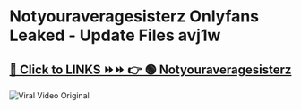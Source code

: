 
 # Notyouraveragesisterz Onlyfans Leaked - Update Files avj1w

## <h2><a href="https://clipsfans.com/Notyouraveragesisterz&ref=git">🔗 Click to LINKS ⏩⏩ 👉 🟢 Notyouraveragesisterz </a></h2>

<a href="https://clipsfans.com/Notyouraveragesisterz&ref=git" rel="nofollow" data-target="animated-image.originalLink"><img src="https://i.ibb.co.com/xMMVF88/686577567.gif" alt="Viral Video Original" style="max-width: 100%; display: inline-block;" data-target="animated-image.originalImage"></a>

